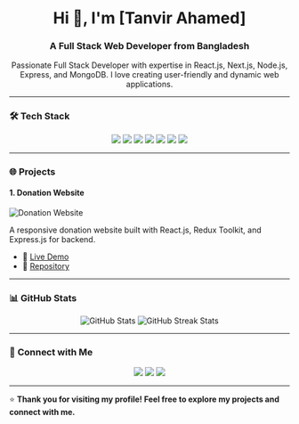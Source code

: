 <!-- Header -->
<h1 align="center">Hi 👋, I'm [Tanvir Ahamed]</h1>
<h3 align="center">A Full Stack Web Developer from Bangladesh</h3>

<!-- Introduction -->
<p align="center">
  Passionate Full Stack Developer with expertise in React.js, Next.js, Node.js, Express, and MongoDB. I love creating user-friendly and dynamic web applications.
</p>

---

### 🛠️ **Tech Stack**
<p align="center">
  <img src="https://img.shields.io/badge/React-20232A?style=flat&logo=react&logoColor=61DAFB" />
  <img src="https://img.shields.io/badge/Next.js-000000?style=flat&logo=next.js&logoColor=white" />
  <img src="https://img.shields.io/badge/Node.js-339933?style=flat&logo=node.js&logoColor=white" />
  <img src="https://img.shields.io/badge/Express.js-000000?style=flat&logo=express&logoColor=white" />
  <img src="https://img.shields.io/badge/MongoDB-4EA94B?style=flat&logo=mongodb&logoColor=white" />
  <img src="https://img.shields.io/badge/Tailwind_CSS-38B2AC?style=flat&logo=tailwind-css&logoColor=white" />
  <img src="https://img.shields.io/badge/TypeScript-007ACC?style=flat&logo=typescript&logoColor=white" />
</p>

---

### 🌐 **Projects**

#### 1. **Donation Website**
<p>
  <img src="https://via.placeholder.com/500x300?text=Project+Screenshot+2" alt="Donation Website" />
</p>
<p>
  A responsive donation website built with React.js, Redux Toolkit, and Express.js for backend.
</p>
<ul>
  <li>🔗 <a href="https://tanvir-foundation.vercel.app">Live Demo</a></li>
  <li>📂 <a href="https://github.com/yourusername/project2-repo">Repository</a></li>
</ul>

---

### 📊 **GitHub Stats**
<p align="center">
  <img src="https://github-readme-stats.vercel.app/api?username=yourusername&show_icons=true&theme=tokyonight" alt="GitHub Stats" />
  <img src="https://github-readme-streak-stats.herokuapp.com/?user=yourusername&theme=tokyonight" alt="GitHub Streak Stats" />
</p>

---

### 🤝 **Connect with Me**
<p align="center">
  <a href="https://www.linkedin.com/in/yourusername/"><img src="https://img.shields.io/badge/LinkedIn-0077B5?style=flat&logo=linkedin&logoColor=white" /></a>
  <a href="https://github.com/yourusername"><img src="https://img.shields.io/badge/GitHub-333333?style=flat&logo=github&logoColor=white" /></a>
  <a href="mailto:your-email@example.com"><img src="https://img.shields.io/badge/Email-D14836?style=flat&logo=gmail&logoColor=white" /></a>
</p>

---

⭐ **Thank you for visiting my profile! Feel free to explore my projects and connect with me.**

